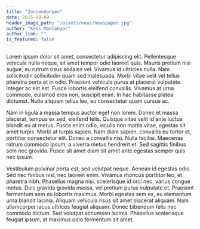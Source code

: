 ```yaml
---
title: "Zonnendorpen"
date: 2015-09-09
header_image_path: "/assets/news/newspaper.jpg"
author: "Kees Moolenaar"
author_link: ""
is_featured: false
---
```


Lorem ipsum dolor sit amet, consectetur adipiscing elit. Pellentesque vehicula nulla neque, sit amet tempor odio laoreet quis. Mauris pretium nisi augue, eu rutrum risus sodales vel. Vivamus id ultricies nulla. Nam sollicitudin sollicitudin quam sed malesuada. Morbi vitae velit vel tellus pharetra porta et in odio. Praesent vehicula purus at placerat vulputate. Integer ac est est. Fusce lobortis eleifend convallis. Vivamus at urna commodo, euismod eros non, suscipit enim. In hac habitasse platea dictumst. Nulla aliquam tellus leo, eu consectetur quam cursus ac.

Nam in ligula a massa tempus auctor eget non lorem. Donec et massa placerat, tempus ex sed, eleifend felis. Quisque vitae velit id ante luctus blandit eu at metus. Fusce enim odio, iaculis non mattis vitae, egestas sit amet turpis. Morbi at turpis sapien. Nam diam sapien, convallis eu tortor et, porttitor consectetur elit. Donec a convallis nisi. Nulla facilisi. Maecenas rutrum commodo ipsum, a viverra metus hendrerit et. Sed sagittis finibus sem nec gravida. Fusce sit amet diam sit amet ante egestas semper quis nec ipsum.

Vestibulum pulvinar porta est, sed volutpat neque. Aenean id egestas odio. Sed nec finibus nisl, nec laoreet enim. Vivamus rhoncus porttitor leo, et pharetra nibh. Phasellus magna nisi, scelerisque id orci nec, varius congue metus. Duis gravida gravida massa, vel pretium purus vulputate et. Praesent fermentum sem eu lobortis maximus. Morbi egestas sem ex, eu elementum urna blandit lacinia. Aliquam vehicula risus sit amet placerat aliquam. Nam ullamcorper lacus ultrices feugiat aliquam. Donec bibendum felis nec commodo dictum. Sed volutpat accumsan lacinia. Phasellus scelerisque feugiat ipsum, at maximus odio fermentum sit amet.